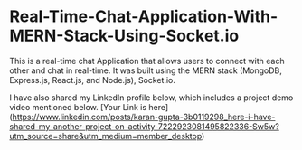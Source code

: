 # Real-Time-Chat-Application-With-MERN-Stack-Using-Socket.io

This is a real-time chat Application that allows users to connect with each other and chat in real-time. It was built using the MERN stack (MongoDB, Express.js, React.js, and Node.js), Socket.io. 

I have also shared my LinkedIn profile below, which includes a project demo video mentioned below.
[Your Link is here] (https://www.linkedin.com/posts/karan-gupta-3b0119298_here-i-have-shared-my-another-project-on-activity-7222923081495822336-Sw5w?utm_source=share&utm_medium=member_desktop)

